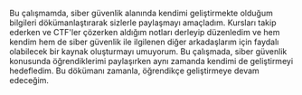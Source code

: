 Bu çalışmamda, siber güvenlik alanında kendimi geliştirmekte olduğum bilgileri dökümanlaştırarak sizlerle paylaşmayı amaçladım. Kursları takip ederken ve CTF'ler çözerken aldığım notları derleyip düzenledim ve hem kendim hem de siber güvenlik ile ilgilenen diğer arkadaşlarım için faydalı olabilecek bir kaynak oluşturmayı umuyorum. Bu çalışmada, siber güvenlik konusunda öğrendiklerimi paylaşırken aynı zamanda kendimi de geliştirmeyi hedefledim. Bu dökümanı zamanla, öğrendikçe geliştirmeye devam edeceğim. 
